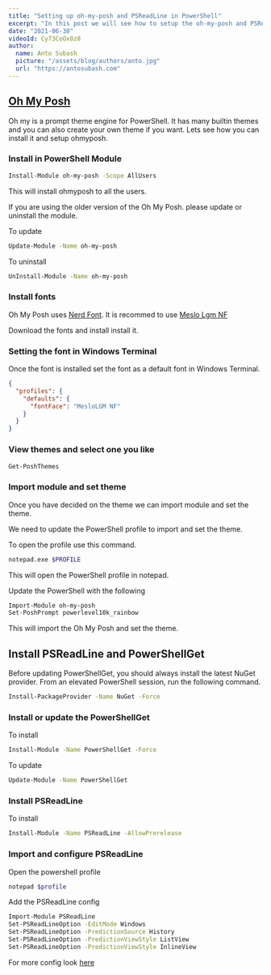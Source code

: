 ```yaml
---
title: "Setting up oh-my-posh and PSReadLine in PowerShell"
excerpt: "In this post we will see how to setup the oh-my-posh and PSReadLine with PowerShell."
date: "2021-06-30"
videoId: Cy73CoOx8z8
author:
  name: Anto Subash
  picture: "/assets/blog/authors/anto.jpg"
  url: "https://antosubash.com"
---
```


## [Oh My Posh](https://ohmyposh.dev)

Oh my is a prompt theme engine for PowerShell. It has many builtin themes and you can also create your own theme if you want. Lets see how you can install it and setup ohmyposh.

### Install in PowerShell Module

```bash
Install-Module oh-my-posh -Scope AllUsers
```

This will install ohmyposh to all the users.

If you are using the older version of the Oh My Posh. please update or uninstall the module.

To update

```bash
Update-Module -Name oh-my-posh
```

To uninstall

```bash
UnInstall-Module -Name oh-my-posh
```

### Install fonts

Oh My Posh uses [Nerd Font](https://www.nerdfonts.com/). It is recommed to use [Meslo Lgm NF](https://github.com/ryanoasis/nerd-fonts/releases/download/v2.1.0/Meslo.zip)

Download the fonts and install install it.

### Setting the font in Windows Terminal

Once the font is installed set the font as a default font in Windows Terminal.

```json
{
  "profiles": {
    "defaults": {
      "fontFace": "MesloLGM NF"
    }
  }
}
```

### View themes and select one you like

```bash
Get-PoshThemes
```

### Import module and set theme

Once you have decided on the theme we can import module and set the theme.

We need to update the PowerShell profile to import and set the theme.

To open the profile use this command.

```bash
notepad.exe $PROFILE
```

This will open the PowerShell profile in notepad.

Update the PowerShell with the following

```bash
Import-Module oh-my-posh
Set-PoshPrompt powerlevel10k_rainbow
```

This will import the Oh My Posh and set the theme.

## Install PSReadLine and PowerShellGet

Before updating PowerShellGet, you should always install the latest NuGet provider. From an elevated PowerShell session, run the following command.

```bash
Install-PackageProvider -Name NuGet -Force
```

### Install or update the PowerShellGet

To install

```bash
Install-Module -Name PowerShellGet -Force
```

To update

```bash
Update-Module -Name PowerShellGet
```

### Install PSReadLine

To install

```bash
Install-Module -Name PSReadLine -AllowPrerelease
```

### Import and configure PSReadLine

Open the powershell profile

```bash
notepad $profile
```

Add the PSReadLine config

```bash
Import-Module PSReadLine
Set-PSReadLineOption -EditMode Windows
Set-PSReadLineOption -PredictionSource History
Set-PSReadLineOption -PredictionViewStyle ListView
Set-PSReadLineOption -PredictionViewStyle InlineView
```

For more config look [here](https://github.com/PowerShell/PSReadLine/blob/master/PSReadLine/SamplePSReadLineProfile.ps1)

